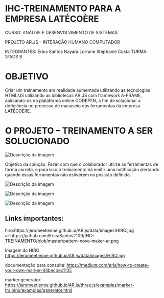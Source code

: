 # IHC-TREINAMENTO PARA A EMPRESA LATÉCOÈRE

CURSO: ANÁLISE E DESENVOLVIMENTO DE SISTEMAS.

PROJETO AR.JS – INTERAÇÃO HUMANO COMPUTADOR

INTEGRANTES:
Érica Santos
Nayara Lorrane
Stephanie Costa
TURMA:  3°ADS B


<h1>OBJETIVO</h1>
Criar um treinamento em realidade aumentada utilizando as tecnologias HTML/JS utilizando as bibliotecas AR.JS com framework A-FRAME, aplicando-os na plataforma online CODEPEN, a fim de solucionar a deficiência no processo de manuseio das ferramentas da empresa LATÉCOÈRE.

<h1>O PROJETO – TREINAMENTO A SER SOLUCIONADO</h1>

 
<p><img src="https://i.imgur.com/MSj1mCo.png" alt="Descrição da imagem"/><p>

Objetivo da solução: Fazer com que o colaborador utilize as ferramentas de forma correta, e para isso o treinamento irá emitir uma notificação alertando quando essas ferramentas não estiverem na posição definida. 

<p><img src="https://i.imgur.com/kR7t0Qr.png" alt="Descrição da imagem"/><p>
<p><img src="https://i.imgur.com/KXKhKht.png" alt="Descrição da imagem"/><p>
<p><img src="https://i.imgur.com/eHB44vC.png" alt="Descrição da imagem"/><p>

<h2>Links importantes:</h2> 
hiro:https://jeromeetienne.github.io/AR.js/data/images/HIRO.jpg<br>
ar:https://github.com/EricaSantos2109/IHC-TREINAMENTO/blob/master/pattern-novo-maker-ar.png

Imagem do HIRO: https://jeromeetienne.github.io/AR.js/data/images/HIRO.jpg

documentação para consulta: https://medium.com/arjs/how-to-create-your-own-marker-44becbec1105

marker generator: https://jeromeetienne.github.io/AR.js/three.js/examples/marker-training/examples/generator.html



